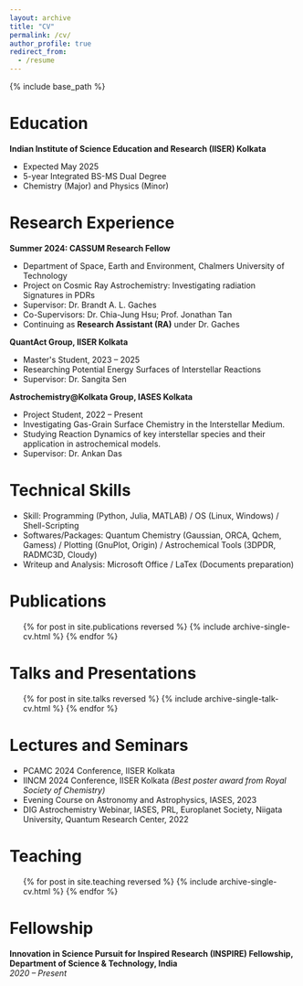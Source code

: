```yaml
---
layout: archive
title: "CV"
permalink: /cv/
author_profile: true
redirect_from:
  - /resume
---
```


{% include base_path %}

Education
======
**Indian Institute of Science Education and Research (IISER) Kolkata**
  * Expected May 2025
  * 5-year Integrated BS-MS Dual Degree
  * Chemistry (Major) and Physics (Minor)

Research Experience
======
**Summer 2024: CASSUM Research Fellow** 
  * Department of Space, Earth and Environment, Chalmers University of Technology
  * Project on Cosmic Ray Astrochemistry: Investigating radiation Signatures in PDRs
  * Supervisor: Dr. Brandt A. L. Gaches
  * Co-Supervisors: Dr. Chia-Jung Hsu; Prof. Jonathan Tan
  * Continuing as <b>Research Assistant (RA)</b> under Dr. Gaches

**QuantAct Group, IISER Kolkata**  
  * Master's Student, 2023 – 2025
  * Researching Potential Energy Surfaces of Interstellar Reactions
  * Supervisor: Dr. Sangita Sen

**Astrochemistry@Kolkata Group, IASES Kolkata**  
  * Project Student, 2022 – Present
  * Investigating Gas-Grain Surface Chemistry in the Interstellar Medium.
  * Studying Reaction Dynamics of key interstellar species and their application in astrochemical models.
  * Supervisor: Dr. Ankan Das

Technical Skills
======
* Skill: Programming (Python, Julia, MATLAB) / OS (Linux, Windows) / Shell-Scripting
* Softwares/Packages: Quantum Chemistry (Gaussian, ORCA, Qchem, Gamess) / Plotting (GnuPlot, Origin) / Astrochemical Tools (3DPDR, RADMC3D, Cloudy)
* Writeup and Analysis: Microsoft Office / LaTex (Documents preparation)

Publications
======
  <ul>{% for post in site.publications reversed %}
    {% include archive-single-cv.html %}
  {% endfor %}</ul>
  
Talks and Presentations
======
  <ul>{% for post in site.talks reversed %}
    {% include archive-single-talk-cv.html  %}
  {% endfor %}</ul>

Lectures and Seminars
======
* PCAMC 2024 Conference, IISER Kolkata
* IINCM 2024 Conference, IISER Kolkata  *(Best poster award from Royal Society of Chemistry)*
* Evening Course on Astronomy and Astrophysics, IASES, 2023
* DIG Astrochemistry Webinar, IASES, PRL, Europlanet Society, Niigata University, Quantum Research Center, 2022
  
Teaching
======
  <ul>{% for post in site.teaching reversed %}
    {% include archive-single-cv.html %}
  {% endfor %}</ul>
  
Fellowship
======
**Innovation in Science Pursuit for Inspired Research (INSPIRE) Fellowship, Department of Science & Technology, India**  
*2020 – Present* 
